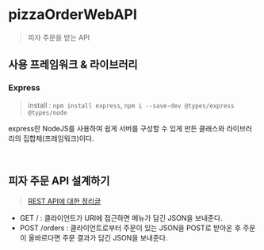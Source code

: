 # pizzaOrderWebAPI

> 피자 주문을 받는 API
<!--
`npm init`을 통해 [package.json](https://github.com/algoribi/TIL/blob/main/TypeScript/01_setting_npm.md)을 생성한다.
-->

## 사용 프레임워크 & 라이브러리

### Express

> install : `npm install express`, `npm i --save-dev @types/express @types/node`

express란 NodeJS를 사용하여 쉽게 서버를 구성할 수 있게 만든 클래스와 라이브러리의 집합체(프레임워크)이다.
<!---
express는 크게 네 가지 부분으로 이해할 수 있다.


- Application : 불러온 익스프레스 객체에는 하나의 함수가 할당되는데, 그 함수를 실행하면 익스프레스 객체가 생성된다. 익스프레스 class를 이용해 익스프레스 객체를 만든다고 생각하면 된다. 이것을 익스프레서 어플리케이션(Application)이라고 한다.

- Request : 콜백 함수에서 전달해 주는 첫 번째 파라미터 **req**는 익스프레스 요청(Request) 객체라고 한다. 요청 객체는 말 그대로 서버로 요청한 클라이언트에 대한 정보를 담고 있다. 이는 하나의 객체 형태로 되어 있고, key와 함수들로 구성되어 있다.

```
-  req.params: url 파라미터 정보를 조회
- req.query: 쿼리 문자열을 조회
- req.body: 요청 바디를 조회
```

- Response : 콜백 함수에서 전달해 주는 두 번째 파라미터 **res**는 익스프레스 응답(Response) 객체라고 한다. 응답 객체는 클라이언트의 요청에 응답하기 위한 함수들로 구성된 객체로, 다음과 같은 함수들을 사용한다.

```
- res.send()
- res.json()
- res.status()
```

- Routing : 어플리케이션을 이용해 라우팅 조직을 만들 수 있지만 익스프레스에는 별도로 **Router** 클래스를 제공한다. 라우터 클래스를 이용하면 라우팅 조직을 좀 더 구조적으로 만들 수 있다.
 --->
</br>

## 피자 주문 API 설계하기

> [REST API에 대한 정리글](https://github.com/algoribi/TIL/blob/main/TypeScript/03_API.md)

* GET / : 클라이언트가 URI에 접근하면 메뉴가 담긴 JSON을 보내준다.
* POST /orders : 클라이언트로부터 주문이 있는 JSON을 POST로 받아온 후 주문이 올바르다면 주문 결과가 담긴 JSON을 보내준다.